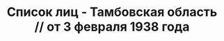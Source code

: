 ---
title: Список лиц - Тамбовская область // от 3 февраля 1938 года
description: РГАСПИ, ф.17, т.6, оп.171, дело 414, лист 346
images:
- /disk/pictures/v06/17-171-414-346.jpg
- /disk/pictures/v06/17-171-414-347.jpg
- /disk/pictures/v06/17-171-414-348.jpg
- /disk/pictures/v06/17-171-414-349.jpg
- /disk/pictures/v06/17-171-414-350.jpg
---